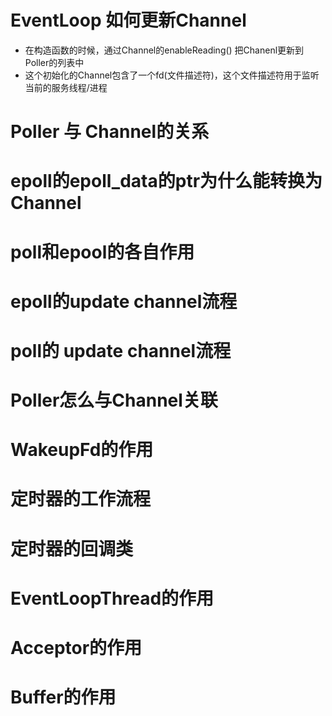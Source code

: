 # EventLoop 如何更新Channel
- 在构造函数的时候，通过Channel的enableReading() 把Chanenl更新到Poller的列表中
- 这个初始化的Channel包含了一个fd(文件描述符)，这个文件描述符用于监听当前的服务线程/进程

# Poller 与 Channel的关系

# epoll的epoll_data的ptr为什么能转换为Channel

# poll和epool的各自作用

# epoll的update channel流程

# poll的 update channel流程

# Poller怎么与Channel关联

# WakeupFd的作用

# 定时器的工作流程

# 定时器的回调类

# EventLoopThread的作用

# Acceptor的作用

# Buffer的作用
